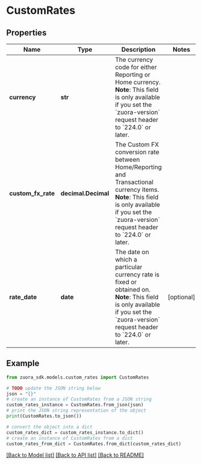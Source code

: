 # CustomRates


## Properties

Name | Type | Description | Notes
------------ | ------------- | ------------- | -------------
**currency** | **str** | The currency code for either Reporting or Home currency.   **Note**: This field is only available if you set the &#x60;zuora-version&#x60; request header to &#x60;224.0&#x60; or later. | 
**custom_fx_rate** | **decimal.Decimal** | The Custom FX conversion rate between Home/Reporting and Transactional currency items.   **Note**: This field is only available if you set the &#x60;zuora-version&#x60; request header to &#x60;224.0&#x60; or later. | 
**rate_date** | **date** | The date on which a particular currency rate is fixed or obtained on.   **Note**: This field is only available if you set the &#x60;zuora-version&#x60; request header to &#x60;224.0&#x60; or later. | [optional] 

## Example

```python
from zuora_sdk.models.custom_rates import CustomRates

# TODO update the JSON string below
json = "{}"
# create an instance of CustomRates from a JSON string
custom_rates_instance = CustomRates.from_json(json)
# print the JSON string representation of the object
print(CustomRates.to_json())

# convert the object into a dict
custom_rates_dict = custom_rates_instance.to_dict()
# create an instance of CustomRates from a dict
custom_rates_from_dict = CustomRates.from_dict(custom_rates_dict)
```
[[Back to Model list]](../README.md#documentation-for-models) [[Back to API list]](../README.md#documentation-for-api-endpoints) [[Back to README]](../README.md)



